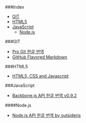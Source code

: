 ###Index
* [GIT](#git)
* [HTML5](#html5)
* [JavaScript](#javascript)
    * [Node.js](#nodejs)


###GIT
* [Pro Git 한글 번역](http://git-scm.com/book/ko/)
* [GitHub Flavored Markdown](https://help.github.com/articles/github-flavored-markdown)

###HTML5
* [HTML5, CSS and Javascript](http://fromyou.tistory.com/581)

###JavaScript
* [Backbone.js API 한글 번역 v0.9.2](http://iwidgets.kr/document/backbonejs.html)

####Node.js
* [Node.js API 한글 번역 by outsideris](http://nodejs.sideeffect.kr/docs/)
